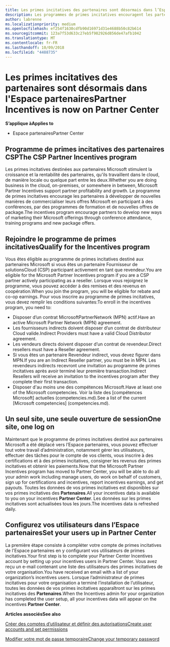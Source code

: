 ```yaml
---
title: Les primes incitatives des partenaires sont désormais dans l’Espace partenaires| Espace partenaires
description: Les programmes de primes incitatives encouragent les partenaires à développer de nouvelles techniques de marketing, proposer des formations, etc.
author: labrenne
ms.localizationpriority: medium
ms.openlocfilehash: ef254f1630cdfb90d16971d31e4688b50c82b614
ms.sourcegitcommit: 123a7f53d633c27eb5f982926d856de47afb1042
ms.translationtype: MT
ms.contentlocale: fr-FR
ms.lasthandoff: 10/09/2018
ms.locfileid: "4488735"
---
```

# <a name="partner-incentives-is-now-on-partner-center"></a><span data-ttu-id="b6c68-103">Les primes incitatives des partenaires sont désormais dans l'Espace partenaires</span><span class="sxs-lookup"><span data-stu-id="b6c68-103">Partner Incentives is now on Partner Center</span></span> 

**<span data-ttu-id="b6c68-104">S’applique à</span><span class="sxs-lookup"><span data-stu-id="b6c68-104">Applies to</span></span>**

-  <span data-ttu-id="b6c68-105">Espace partenaires</span><span class="sxs-lookup"><span data-stu-id="b6c68-105">Partner Center</span></span>

## <a name="the-csp-partner-incentives-program"></a><span data-ttu-id="b6c68-106">Programme de primes incitatives des partenaires CSP</span><span class="sxs-lookup"><span data-stu-id="b6c68-106">The CSP Partner Incentives program</span></span>

<span data-ttu-id="b6c68-107">Les primes incitatives destinées aux partenaires Microsoft stimulent la croissance et la rentabilité des partenaires, qu'ils travaillent dans le cloud, de manière locale ou quelque part entre les deux.</span><span class="sxs-lookup"><span data-stu-id="b6c68-107">Whether you are doing business in the cloud, on-premises, or somewhere in between, Microsoft Partner Incentives support partner profitability and growth.</span></span> <span data-ttu-id="b6c68-108">Le programme de primes incitatives encourage les partenaires à développer de nouvelles manières de commercialiser leurs offres Microsoft en participant à des conférences, par des programmes de formation et de nouvelles offres de package.</span><span class="sxs-lookup"><span data-stu-id="b6c68-108">The incentives program encourage partners to develop new ways of marketing their Microsoft offerings through conference attendance, training programs and new package offers.</span></span> 

## <a name="qualify-for-the-incentives-program"></a><span data-ttu-id="b6c68-109">Rejoindre le programme de primes incitatives</span><span class="sxs-lookup"><span data-stu-id="b6c68-109">Qualify for the Incentives program</span></span>

<span data-ttu-id="b6c68-110">Vous êtes éligible au programme de primes incitatives destiné aux partenaires Microsoft si vous êtes un partenaire Fournisseur de solutionsCloud (CSP) participant activement en tant que revendeur.</span><span class="sxs-lookup"><span data-stu-id="b6c68-110">You are eligible for the Microsoft Partner Incentives program if you are a CSP partner actively participating as a reseller.</span></span>
<span data-ttu-id="b6c68-111">Lorsque vous rejoignez le programme, vous pouvez accéder à des remises et des revenus en coopération.</span><span class="sxs-lookup"><span data-stu-id="b6c68-111">When you join the program, you will be eligible for rebate and co-op earnings.</span></span> <span data-ttu-id="b6c68-112">Pour vous inscrire au programme de primes incitatives, vous devez remplir les conditions suivantes:</span><span class="sxs-lookup"><span data-stu-id="b6c68-112">To enroll in the incentives program, you need to:</span></span> 
-   <span data-ttu-id="b6c68-113">Disposer d’un contrat MicrosoftPartnerNetwork (MPN) actif.</span><span class="sxs-lookup"><span data-stu-id="b6c68-113">Have an active Microsoft Partner Network (MPN) agreement.</span></span>  
-   <span data-ttu-id="b6c68-114">Les fournisseurs indirects doivent disposer d’un contrat de distributeur Cloud valide.</span><span class="sxs-lookup"><span data-stu-id="b6c68-114">Indirect Providers must have a valid Cloud Distributor agreement.</span></span>
-   <span data-ttu-id="b6c68-115">Les vendeurs directs doivent disposer d’un contrat de revendeur.</span><span class="sxs-lookup"><span data-stu-id="b6c68-115">Direct resellers must have a Reseller agreement.</span></span>
-   <span data-ttu-id="b6c68-116">Si vous êtes un partenaire Revendeur indirect, vous devez figurer dans MPN.</span><span class="sxs-lookup"><span data-stu-id="b6c68-116">If you are an Indirect Reseller partner, you must be in MPN.</span></span> <span data-ttu-id="b6c68-117">Les revendeurs indirects recevront une invitation au programme de primes incitatives après avoir terminé leur première transaction.</span><span class="sxs-lookup"><span data-stu-id="b6c68-117">Indirect Resellers will receive an invitation to the incentives program after they complete their first transaction.</span></span> 
-   <span data-ttu-id="b6c68-118">Disposer d'au moins une des compétences Microsoft.</span><span class="sxs-lookup"><span data-stu-id="b6c68-118">Have at least one of the Microsoft competencies.</span></span> <span data-ttu-id="b6c68-119">Voir la liste des [compétences Microsoft] actuelles (competencies.md).</span><span class="sxs-lookup"><span data-stu-id="b6c68-119">See a list of the current [Microsoft competencies] (competencies.md).</span></span>

## <a name="one-site-one-log-on"></a><span data-ttu-id="b6c68-120">Un seul site, une seule ouverture de session</span><span class="sxs-lookup"><span data-stu-id="b6c68-120">One site, one log on</span></span>

<span data-ttu-id="b6c68-121">Maintenant que le programme de primes incitatives destiné aux partenaires Microsoft a été déplacé vers l’Espace partenaires, vous pouvez effectuer tout votre travail d’administration, notamment gérer les utilisateurs, effectuer des tâches pour le compte de vos clients, vous inscrire à des certifications et à des primes incitatives, consigner les revenus des primes incitatives et obtenir les paiements.</span><span class="sxs-lookup"><span data-stu-id="b6c68-121">Now that the Microsoft Partner Incentives program has moved to Partner Center, you will be able to do all your admin work including manage users, do work on behalf of customers, sign up for certifications and incentives, report incentives earnings, and get payouts.</span></span> <span data-ttu-id="b6c68-122">Toutes les données de vos primes incitatives est disponibles sur vos primes incitatives des **Partenaires**.</span><span class="sxs-lookup"><span data-stu-id="b6c68-122">All your incentives data is available to you on your incentives **Partner Center**.</span></span> <span data-ttu-id="b6c68-123">Les données sur les primes incitatives sont actualisées tous les jours.</span><span class="sxs-lookup"><span data-stu-id="b6c68-123">The incentives data is refreshed daily.</span></span>
 
## <a name="set-your-users-up-in-partner-center"></a><span data-ttu-id="b6c68-124">Configurez vos utilisateurs dans l’Espace partenaires</span><span class="sxs-lookup"><span data-stu-id="b6c68-124">Set your users up in Partner Center</span></span>
 
<span data-ttu-id="b6c68-125">La première étape consiste à compléter votre compte de primes incitatives de l'Espace partenaires en y configurant vos utilisateurs de primes incitatives.</span><span class="sxs-lookup"><span data-stu-id="b6c68-125">Your first step is to complete your Partner Center Incentives account by setting up your incentives users in Partner Center.</span></span> <span data-ttu-id="b6c68-126">Vous avez reçu un e-mail contenant une liste des utilisateurs des primes incitatives de votre organisation.</span><span class="sxs-lookup"><span data-stu-id="b6c68-126">You have received an email with a list of your organization’s incentives users.</span></span> <span data-ttu-id="b6c68-127">Lorsque l’administrateur de primes incitatives pour votre organisation a terminé l’installation de l’utilisateur, toutes les données de vos primes incitatives apparaîtront sur les primes incitatives des **Partenaires**.</span><span class="sxs-lookup"><span data-stu-id="b6c68-127">When the Incentives admin for your organization has completed the user setup, all your incentives data will appear on the incentives **Partner Center**.</span></span>

**<span data-ttu-id="b6c68-128">Articles associés</span><span class="sxs-lookup"><span data-stu-id="b6c68-128">See also</span></span>**

[<span data-ttu-id="b6c68-129">Créer des comptes d’utilisateur et définir des autorisations</span><span class="sxs-lookup"><span data-stu-id="b6c68-129">Create user accounts and set permissions</span></span>](create-user-accounts-and-set-permissions.md)

[<span data-ttu-id="b6c68-130">Modifier votre mot de passe temporaire</span><span class="sxs-lookup"><span data-stu-id="b6c68-130">Change your temporary password</span></span>](change-your-temporary-password.md)

